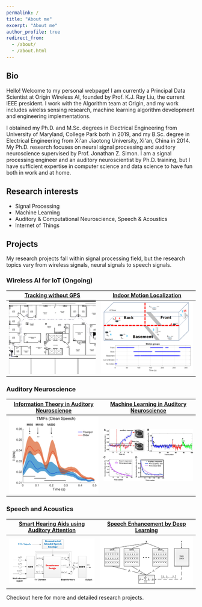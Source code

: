 ```yaml
---
permalink: /
title: "About me"
excerpt: "About me"
author_profile: true
redirect_from: 
  - /about/
  - /about.html
---
```


<h2>Bio</h2>
Hello! Welcome to my personal webpage! I am currently a Principal Data Scientist at <a href="https://www.originwirelessai.com" style="text-decoration: none">Origin Wireless AI</a>, founded by <a href="http://www.cspl.umd.edu/kjrliu/" style="text-decoration: none">Prof. K.J. Ray Liu</a>, the <a href="https://www.ieee.org/about/corporate/election/index.html" style="text-decoration: none">current IEEE president</a>. I work with the Algorithm team at Origin, and my work includes wirelss sensing research, machine learning algorithm development and engineering implementations.

I obtained my Ph.D. and M.Sc. degrees in Electrical Engineering from University of Maryland, College Park both in 2019, and my B.Sc. degree in Electrical Engineering from Xi'an Jiaotong University, Xi'an, China in 2014. My Ph.D. research focuses on neural signal processing and auditory neuroscience supervised by <a href="https://ece.umd.edu/clark/faculty/481/Jonathan-Simon" style="text-decoration: none">Prof. Jonathan Z. Simon</a>. I am a signal processing engineer and an auditory neuroscientist by Ph.D. training, but I have sufficient expertise in computer science and data science to have fun both in work and at home.

<h2>Research interests</h2>
<ul>
  <li>Signal Processing</li>
  <li>Machine Learning</li>
  <li>Auditory & Computational Neuroscience, Speech & Acoustics</li>
  <li>Internet of Things</li>
</ul>

<h2>Projects</h2>
My research projects fall within signal processing field, but the research topics vary from wireless signals, neural signals to speech signals.


<h3>Wireless AI for IoT (Ongoing)</h3>

[Tracking without GPS](https://patrickzan.github.io/projects/2020-wireless)            |  [Indoor Motion Localization](https://patrickzan.github.io/projects/2020-wireless)
:-------------------------:|:-------------------------:
<img src="projects/p1-tracking.jpg" width="500">  | <img src="projects/p1-motion.png" width="500">

<h3>Auditory Neuroscience</h3>

[Information Theory in Auditory Neuroscience](https://patrickzan.github.io/projects/2017-2019-mi)             |  [Machine Learning in Auditory Neuroscience](https://patrickzan.github.io/projects/2016-2019-ml)
:-------------------------:|:-------------------------:
<img src="projects/p2-mi_cortex2.pdf" width="500">   |  <img src="projects/p3-memory1.jpg" width="500">

<h3>Speech and Acoustics</h3>

[Smart Hearing Aids using Auditory Attention](https://patrickzan.github.io/projects/2019-speech)             |  [Speech Enhancement by Deep Learning](https://patrickzan.github.io/projects/2019-speech)
:-------------------------:|:-------------------------:
<img src="projects/p4-joint.png" width="500">   |  <img src="projects/p4-se.png" width="500">


Checkout <a href="/research/" style="text-decoration: none">here</a> for more and detailed research projects.
